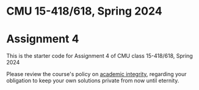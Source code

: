 # CMU 15-418/618, Spring 2024

# Assignment 4

This is the starter code for Assignment 4 of CMU class 15-418/618, Spring 2024

Please review the course's policy on [academic
integrity](http://www.cs.cmu.edu/~418/academicintegrity.html),
regarding your obligation to keep your own solutions private from now
until eternity.





